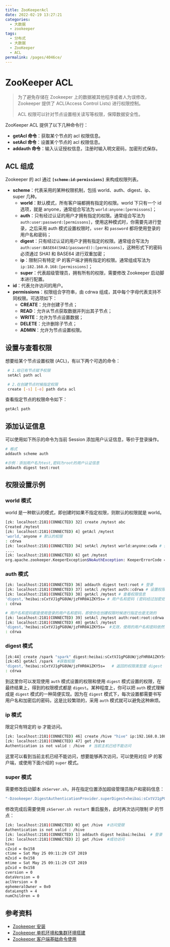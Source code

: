 ```yaml
---
title: ZooKeeperAcl
date: 2022-02-19 13:27:21
categories:
  - 大数据
  - zookeeper
tags:
  - 分布式
  - 大数据
  - ZooKeeper
  - ACL
permalink: /pages/4046ce/
---
```


# ZooKeeper ACL

> 为了避免存储在 Zookeeper 上的数据被其他程序或者人为误修改，Zookeeper 提供了 ACL(Access Control Lists) 进行权限控制。
>
> ACL 权限可以针对节点设置相关读写等权限，保障数据安全性。

ZooKeeper ACL 提供了以下几种命令行：

- **getAcl 命令**：获取某个节点的 acl 权限信息。
- **setAcl 命令**：设置某个节点的 acl 权限信息。
- **addauth 命令**：输入认证授权信息，注册时输入明文密码，加密形式保存。

## ACL 组成

Zookeeper 的 acl 通过 **`[scheme:id:permissions]`** 来构成权限列表。

- **scheme**：代表采用的某种权限机制，包括 world、auth、digest、ip、super 几种。
  - **world**：默认模式，所有客户端都拥有指定的权限。world 下只有一个 id 选项，就是 anyone，通常组合写法为 `world:anyone:[permissons]`；
  - **auth**：只有经过认证的用户才拥有指定的权限。通常组合写法为 `auth:user:password:[permissons]`，使用这种模式时，你需要先进行登录，之后采用 auth 模式设置权限时，`user` 和 `password` 都将使用登录的用户名和密码；
  - **digest**：只有经过认证的用户才拥有指定的权限。通常组合写法为 `auth:user:BASE64(SHA1(password)):[permissons]`，这种形式下的密码必须通过 SHA1 和 BASE64 进行双重加密；
  - **ip**：限制只有特定 IP 的客户端才拥有指定的权限。通常组成写法为 `ip:182.168.0.168:[permissions]`；
  - **super**：代表超级管理员，拥有所有的权限，需要修改 Zookeeper 启动脚本进行配置。
- **id**：代表允许访问的用户。
- **permissions**：权限组合字符串，由 cdrwa 组成，其中每个字母代表支持不同权限。可选项如下：
  - **CREATE**：允许创建子节点；
  - **READ**：允许从节点获取数据并列出其子节点；
  - **WRITE**：允许为节点设置数据；
  - **DELETE**：允许删除子节点；
  - **ADMIN**：允许为节点设置权限。

## 设置与查看权限

想要给某个节点设置权限 (ACL)，有以下两个可选的命令：

```bash
 # 1.给已有节点赋予权限
 setAcl path acl

 # 2.在创建节点时候指定权限
 create [-s] [-e] path data acl
```

查看指定节点的权限命令如下：

```bash
getAcl path
```

## 添加认证信息

可以使用如下所示的命令为当前 Session 添加用户认证信息，等价于登录操作。

```bash
# 格式
addauth scheme auth

#示例：添加用户名为test,密码为root的用户认证信息
addauth digest test:root
```

## 权限设置示例

### world 模式

world 是一种默认的模式，即创建时如果不指定权限，则默认的权限就是 world。

```bash
[zk: localhost:2181(CONNECTED) 32] create /mytest abc
Created /mytest
[zk: localhost:2181(CONNECTED) 4] getAcl /mytest
'world,'anyone # 默认的权限
: cdrwa
[zk: localhost:2181(CONNECTED) 34] setAcl /mytest world:anyone:cwda # 修改节点，不允许所有客户端读
....
[zk: localhost:2181(CONNECTED) 6] get /mytest
org.apache.zookeeper.KeeperException$NoAuthException: KeeperErrorCode = NoAuth for /mytest # 无权访问
```

### auth 模式

```bash
[zk: localhost:2181(CONNECTED) 36] addauth digest test:root # 登录
[zk: localhost:2181(CONNECTED) 37] setAcl /mytest auth::cdrwa # 设置权限
[zk: localhost:2181(CONNECTED) 38] getAcl /mytest # 查看权限信息
'digest,'heibai:sCxtVJ1gPG8UW/jzFHR0A1ZKY5s= # 用户名和密码 (密码经过加密处理)，注意返回的权限类型是 digest
: cdrwa

# 用户名和密码都是使用登录的用户名和密码，即使你在创建权限时候进行指定也是无效的
[zk: localhost:2181(CONNECTED) 39] setAcl /mytest auth:root:root:cdrwa    #指定用户名和密码为 root
[zk: localhost:2181(CONNECTED) 40] getAcl /mytest
'digest,'heibai:sCxtVJ1gPG8UW/jzFHR0A1ZKY5s=  #无效，使用的用户名和密码依然还是 test
: cdrwa
```

### digest 模式

```bash
[zk:44] create /spark "spark" digest:heibai:sCxtVJ1gPG8UW/jzFHR0A1ZKY5s=:cdrwa  #指定用户名和加密后的密码
[zk:45] getAcl /spark  #获取权限
'digest,'heibai:sCxtVJ1gPG8UW/jzFHR0A1ZKY5s=   # 返回的权限类型是 digest
: cdrwa
```

到这里你可以发现使用 `auth` 模式设置的权限和使用 `digest` 模式设置的权限，在最终结果上，得到的权限模式都是 `digest`。某种程度上，你可以把 `auth` 模式理解成是 `digest` 模式的一种简便实现。因为在 `digest` 模式下，每次设置都需要书写用户名和加密后的密码，这是比较繁琐的，采用 `auth` 模式就可以避免这种麻烦。

### ip 模式

限定只有特定的 ip 才能访问。

```bash
[zk: localhost:2181(CONNECTED) 46] create /hive "hive" ip:192.168.0.108:cdrwa
[zk: localhost:2181(CONNECTED) 47] get /hive
Authentication is not valid : /hive  # 当前主机已经不能访问
```

这里可以看到当前主机已经不能访问，想要能够再次访问，可以使用对应 IP 的客户端，或使用下面介绍的 `super` 模式。

### super 模式

需要修改启动脚本 `zkServer.sh`，并在指定位置添加超级管理员账户和密码信息：

```bash
"-Dzookeeper.DigestAuthenticationProvider.superDigest=heibai:sCxtVJ1gPG8UW/jzFHR0A1ZKY5s="
```

修改完成后需要使用 `zkServer.sh restart` 重启服务，此时再次访问限制 IP 的节点：

```bash
[zk: localhost:2181(CONNECTED) 0] get /hive  #访问受限
Authentication is not valid : /hive
[zk: localhost:2181(CONNECTED) 1] addauth digest heibai:heibai  # 登录 (添加认证信息)
[zk: localhost:2181(CONNECTED) 2] get /hive  #成功访问
hive
cZxid = 0x158
ctime = Sat May 25 09:11:29 CST 2019
mZxid = 0x158
mtime = Sat May 25 09:11:29 CST 2019
pZxid = 0x158
cversion = 0
dataVersion = 0
aclVersion = 0
ephemeralOwner = 0x0
dataLength = 4
numChildren = 0
```

## 参考资料

- [Zookeeper 安装](https://www.w3cschool.cn/zookeeper/zookeeper_installation.html)
- [Zookeeper 单机环境和集群环境搭建](https://github.com/heibaiying/BigData-Notes/blob/master/notes/installation/Zookeeper%E5%8D%95%E6%9C%BA%E7%8E%AF%E5%A2%83%E5%92%8C%E9%9B%86%E7%BE%A4%E7%8E%AF%E5%A2%83%E6%90%AD%E5%BB%BA.md)
- [Zookeeper 客户端基础命令使用](https://www.runoob.com/w3cnote/zookeeper-bs-command.html)